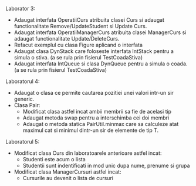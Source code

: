 Laborator 3: 
- Adaugat interfata OperatiiCurs atribuita clasei Curs si adaugat functionalitate Remove/UpdateStudent si Update Curs.
- Adaugat interfata OperatiiManagerCurs atribuita clasei ManagerCurs si adaugat functionalitate Update/DeleteCurs.
- Refacut exemplul cu clasa Figure aplicand o interfata
- Adaugat clasa DynStack care foloseste interfata IntStack pentru a simula o stiva. (a se rula prin fisierul TestCoadaStiva)
- Adaugat interfata IntQueue si clasa DynQueue pentru a simula o coada. (a se rula prin fisierul TestCoadaStiva)

Laboratorul 4:
- Adaugat o clasa ce permite cautarea pozitiei unei valori intr-un sir generic.
- Clasa Pair:
    * Modificat clasa astfel incat ambii membrii sa fie de acelasi tip
    * Adaugat metoda swap pentru a interschimba cei doi membri
    * Adaugat o metoda statica PairUtil.minmax care sa calculeze atat maximul cat si minimul dintr-un sir de elemente de tip T.

Laboratorul 5:
- Modificat clasa Curs din laboratoarele anterioare astfel incat:
   * Studenti este acum o lista
   * Studentii sunt indentificati in mod unic dupa nume, prenume si grupa
- Modificat clasa ManagerCursuri astfel incat:
   * Cursurile au devenit o lista de cursuri
